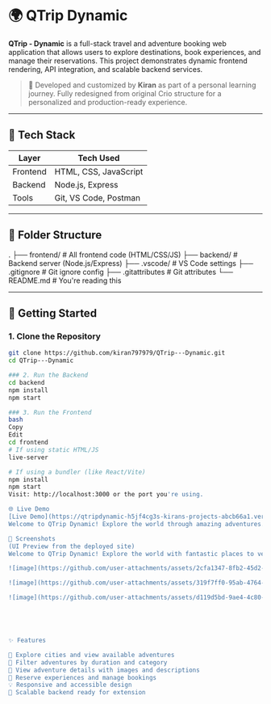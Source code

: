 # 🌍 QTrip Dynamic

**QTrip - Dynamic** is a full-stack travel and adventure booking web application that allows users to explore destinations, book experiences, and manage their reservations. This project demonstrates dynamic frontend rendering, API integration, and scalable backend services.

> 🚀 Developed and customized by **Kiran** as part of a personal learning journey. Fully redesigned from original Crio structure for a personalized and production-ready experience.

---

## 🔧 Tech Stack

| Layer     | Tech Used                   |
|-----------|-----------------------------|
| Frontend  | HTML, CSS, JavaScript       |
| Backend   | Node.js, Express            |
| Tools     | Git, VS Code, Postman       |

---

## 📁 Folder Structure

.
├── frontend/ # All frontend code (HTML/CSS/JS)
├── backend/ # Backend server (Node.js/Express)
├── .vscode/ # VS Code settings
├── .gitignore # Git ignore config
├── .gitattributes # Git attributes
└── README.md # You're reading this



---

## 🚀 Getting Started

### 1. Clone the Repository

```bash
git clone https://github.com/kiran797979/QTrip---Dynamic.git
cd QTrip---Dynamic

### 2. Run the Backend
cd backend
npm install
npm start

### 3. Run the Frontend
bash
Copy
Edit
cd frontend
# If using static HTML/JS
live-server

# If using a bundler (like React/Vite)
npm install
npm start
Visit: http://localhost:3000 or the port you're using.

🌐 Live Demo
[Live Demo](https://qtripdynamic-h5jf4cg3s-kirans-projects-abcb66a1.vercel.app/)
Welcome to QTrip Dynamic! Explore the world through amazing adventures.

📸 Screenshots
(UI Preview from the deployed site)
Welcome to QTrip Dynamic! Explore the world with fantastic places to venture around.

![image](https://github.com/user-attachments/assets/2cfa1347-8fb2-45d2-9a83-40606fc787e2)

![image](https://github.com/user-attachments/assets/319f7ff0-95ab-4764-98e2-04f727256e8c)

![image](https://github.com/user-attachments/assets/d119d5bd-9ae4-4c80-8f62-5d4705607475)





✨ Features

🌆 Explore cities and view available adventures
📅 Filter adventures by duration and category
📜 View adventure details with images and descriptions
📝 Reserve experiences and manage bookings
💡 Responsive and accessible design
🔧 Scalable backend ready for extension


